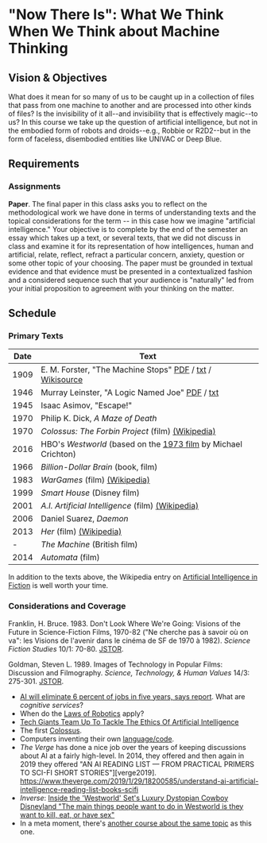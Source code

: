 # "Now There Is": What We Think When We Think about Machine Thinking

## Vision & Objectives

What does it mean for so many of us to be caught up in a collection of files that pass from one machine to another and are processed into other kinds of files? Is the invisibility of it all--and invisibility that is effectively magic--to us? In this course we take up the question of artificial intelligence, but not in the embodied form of robots and droids--e.g., Robbie or R2D2--but in the form of faceless, disembodied entities like UNIVAC or Deep Blue. 

## Requirements

### Assignments

**Paper**. The final paper in this class asks you to reflect on the methodological work we have done in terms of understanding texts and the topical considerations for the term -- in this case how we imagine "artificial intelligence." Your objective is to complete by the end of the semester an essay which takes up a text, or several texts, that we did not discuss in class and examine it for its representation of how intelligences, human and artificial, relate, reflect, refract a particular concern, anxiety, question or some other topic of your choosing. The paper must be grounded in textual evidence and that evidence must be presented in a contextualized fashion and a considered sequence such that your audience is "naturally" led from your initial proposition to agreement with your thinking on the matter.


## Schedule

### Primary Texts

Date | Text
---- | -------------
1909 | E. M. Forster, "The Machine Stops" [PDF][tms-pdf] / [txt][tms-txt] / [Wikisource][tms-wiki]
1946 | Murray Leinster, "A Logic Named Joe" [PDF][joe-pdf] / [txt][joe-txt]
1945 | Isaac Asimov, "Escape!"
1970 | Philip K. Dick, _A Maze of Death_
1970 | _Colossus: The Forbin Project_ (film) [(Wikipedia)][tfp-wp]
2016 | HBO's _Westworld_ (based on the [1973 film][] by Michael Crichton)
1966 | _Billion-Dollar Brain_ (book, film)
1983 | _WarGames_ (film) [(Wikipedia)][wg-wp]
1999 | _Smart House_ (Disney film)
2001 | _A.I. Artificial Intelligence_ (film) [(Wikipedia)][ai-wp]
2006 | Daniel Suarez, _Daemon_
2013 | _Her_ (film) [(Wikipedia)][her-wp]
-    | _The Machine_ (British film)
2014 | _Automata_ (film)

In addition to the texts above, the Wikipedia entry on [Artificial Intelligence in Fiction][wp-ai] is well worth your time.

[tms-pdf]: https://moodle.louisiana.edu/pluginfile.php/757817/mod_folder/content/0/forster_1909.pdf?forcedownload=1
[tms-txt]: https://moodle.louisiana.edu/pluginfile.php/757817/mod_folder/content/0/forster_1909.txt?forcedownload=1
[tms-wiki]: https://en.wikisource.org/wiki/The_Machine_Stops
[joe-pdf]: https://moodle.louisiana.edu/pluginfile.php/757817/mod_folder/content/0/leinster_1946.pdf?forcedownload=1
[joe-txt]: https://moodle.louisiana.edu/pluginfile.php/757817/mod_folder/content/0/leinster_1946.pdf?forcedownload=1
[1973 film]: https://en.wikipedia.org/wiki/Westworld
[tfp-wp]: https://en.wikipedia.org/wiki/Colossus:_The_Forbin_Project
[wg-wp]: https://en.wikipedia.org/wiki/WarGames
[ai-wp]: https://en.wikipedia.org/wiki/A.I._Artificial_Intelligence
[her-wp]: https://en.wikipedia.org/wiki/Her_(film)
[wp-ai]: https://en.wikipedia.org/wiki/Artificial_intelligence_in_fiction


### Considerations and Coverage

Franklin, H. Bruce. 1983. Don't Look Where We're Going: Visions of the Future in Science-Fiction Films, 1970-82 ("Ne cherche pas à savoir où on va": les Visions de l'avenir dans le cinéma de SF de 1970 à 1982). _Science Fiction Studies_ 10/1: 70-80. [JSTOR](http://www.jstor.org/stable/4239529).

Goldman, Steven L. 1989. Images of Technology in Popular Films: Discussion and Filmography. _Science, Technology, & Human Values_ 14/3: 275-301. [JSTOR](http://www.jstor.org/stable/689842).

* [AI will eliminate 6 percent of jobs in five years, says report][cnbc]. What are *cognitive services*?
* When do the [Laws of Robotics][] apply?
* [Tech Giants Team Up To Tackle The Ethics Of Artificial Intelligence][npr]
* The first [Colossus][].
* Computers inventing their own [language/code][].
* _The Verge_ has done a nice job over the years of keeping discussions about AI at a fairly high-level. In 2014, they offered  and then again in 2019 they offered "AN AI READING LIST — FROM PRACTICAL PRIMERS TO SCI-FI SHORT STORIES"][verge2019].
https://www.theverge.com/2019/1/29/18200585/understand-ai-artificial-intelligence-reading-list-books-scifi
* _Inverse_: [Inside the 'Westworld' Set's Luxury Dystopian Cowboy Disneyland "The main things people want to do in Westworld is they want to kill, eat, or have sex"](https://www.inverse.com/article/21830-design-of-westworld-s-old-western-town-set-hbo-melody-ranch)
* In a meta moment, there's [another course about the same topic][mla] as this one.

[cnbc]: http://www.cnbc.com/2016/09/12/ai-will-eliminate-six-percent-of-jobs-in-five-years-says-report.html
[Laws of Robotics]: https://www.kirkusreviews.com/features/isaac-asimov-and-three-laws-robotics/
[npr]: http://www.npr.org/sections/alltechconsidered/2016/09/28/495812849/tech-giants-team-up-to-tackle-the-ethics-of-artificial-intelligence
[Colossus]: https://www.miradore.com/a-short-history-of-modern-computers-and-the-it-workers-who-used-them/
[language/code]: https://www.engadget.com/2016/10/28/google-ai-created-its-own-form-of-encryption/
[mla]: https://www.mla.org/Resources/Career/MLA-Grants-and-Awards/Humanities-Innovation-Course-Development-Grants/Past-Winners
